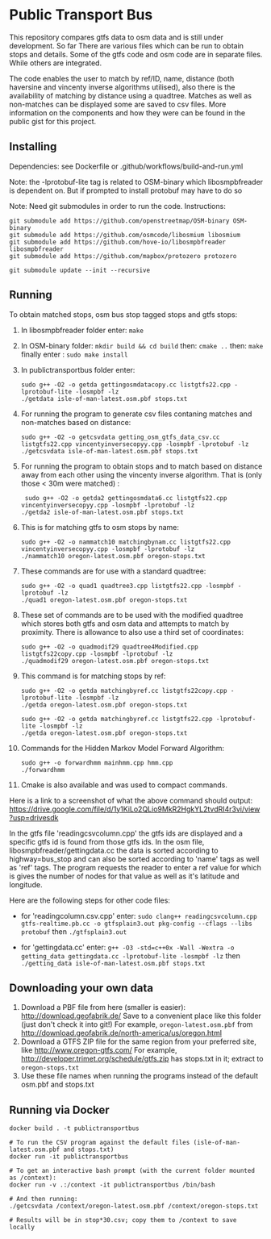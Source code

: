 # Public Transport Bus

This repository compares gtfs data to osm data and is still under development. So far There are various files which can be run to obtain stops and details. Some of the  gtfs code and osm code are in separate files. While others are integrated. 
 

The code enables the user to match by ref/ID, name, distance (both haversine and vincenty inverse algorithms utilised), also there is the availability of matching by distance using a quadtree. Matches as well as non-matches can be displayed some are saved to csv files. More information on the components and how they were can be found in the public gist for this project.


## Installing

Dependencies: see Dockerfile or .github/workflows/build-and-run.yml

Note: the -lprotobuf-lite tag is related to OSM-binary which libosmpbfreader is dependent on. But if prompted to install protobuf may have to do so

Note: Need git submodules in order to run the code. Instructions: 

```
git submodule add https://github.com/openstreetmap/OSM-binary OSM-binary
git submodule add https://github.com/osmcode/libosmium libosmium
git submodule add https://github.com/hove-io/libosmpbfreader libosmpbfreader
git submodule add https://github.com/mapbox/protozero protozero

git submodule update --init --recursive
```

## Running

To obtain matched stops, osm bus stop tagged stops and gtfs stops:
1. In libosmpbfreader folder enter: ``make``
2. In OSM-binary folder: ``mkdir build && cd build``  then: ``cmake ..``   then: ``make`` finally enter : ``sudo make install``
3. In publictransportbus folder enter: 
    ```
    sudo g++ -O2 -o getda gettingosmdatacopy.cc listgtfs22.cpp -lprotobuf-lite -losmpbf -lz
    ./getdata isle-of-man-latest.osm.pbf stops.txt
    ```
4. For running the program to generate csv files contaning matches and non-matches based on distance: 
   ```
   sudo g++ -O2 -o getcsvdata getting_osm_gtfs_data_csv.cc listgtfs22.cpp vincentyinversecopyy.cpp -losmpbf -lprotobuf -lz
   ./getcsvdata isle-of-man-latest.osm.pbf stops.txt
   ```
5. For running the program to obtain stops and to match based on distance away from each other using the vincenty inverse algorithm. That is (only those < 30m were matched) :
   ```
    sudo g++ -O2 -o getda2 gettingosmdata6.cc listgtfs22.cpp vincentyinversecopyy.cpp -losmpbf -lprotobuf -lz
   ./getda2 isle-of-man-latest.osm.pbf stops.txt
   ```
6. This is for matching gtfs to osm stops by name:
    ```
    sudo g++ -O2 -o nammatch10 matchingbynam.cc listgtfs22.cpp vincentyinversecopyy.cpp -losmpbf -lprotobuf -lz
    ./nammatch10 oregon-latest.osm.pbf oregon-stops.txt
    ```
7. These commands are for use with a standard quadtree:
   ```
   sudo g++ -O2 -o quad1 quadtree3.cpp listgtfs22.cpp -losmpbf -lprotobuf -lz
   ./quad1 oregon-latest.osm.pbf oregon-stops.txt
   ```
8. These set of commands are to be used with the modified quadtree which stores both gtfs and osm data and attempts to match by proximity. There is allowance to also use a third set of coordinates:
     ```
     sudo g++ -O2 -o quadmodif29 quadtree4Modified.cpp listgtfs22copy.cpp -losmpbf -lprotobuf -lz
     ./quadmodif29 oregon-latest.osm.pbf oregon-stops.txt
     ```
9.  This command is for matching stops by ref: 
     ```
     sudo g++ -O2 -o getda matchingbyref.cc listgtfs22copy.cpp -lprotobuf-lite -losmpbf -lz
     ./getda oregon-latest.osm.pbf oregon-stops.txt
	 
	 sudo g++ -O2 -o getda matchingbyref.cc listgtfs22.cpp -lprotobuf-lite -losmpbf -lz
     ./getda oregon-latest.osm.pbf oregon-stops.txt
	 
     ```

10. Commands for the Hidden Markov Model Forward Algorithm: 
     ```
     sudo g++ -o forwardhmm mainhmm.cpp hmm.cpp
     ./forwardhmm
     ```
11. Cmake is also available and was used to compact commands.

Here is a link to a screenshot of what the above command should output: https://drive.google.com/file/d/1y1KiLo2QLio9MkR2HgkYL2tvdRI4r3vi/view?usp=drivesdk

In the gtfs file 'readingcsvcolumn.cpp' the gtfs ids are displayed and a specific gtfs id is found from those gtfs ids. In the osm file, libosmpbfreader/gettingdata.cc the data is sorted according to highway=bus_stop and can also be sorted according to 'name' tags as well as 'ref' tags.
The program requests the reader to enter a ref value for which is gives the number of nodes for that value as well as it's latitude and longitude.

Here are the following steps for other code files: 
- for 'readingcolumn.csv.cpp' enter: ``sudo clang++ readingcsvcolumn.cpp gtfs-realtime.pb.cc -o gtfsplain3.out pkg-config --cflags --libs protobuf`` then ``./gtfsplain3.out``

- for 'gettingdata.cc' enter: ``g++ -O3 -std=c++0x -Wall -Wextra -o getting_data gettingdata.cc -lprotobuf-lite -losmpbf -lz`` then ``./getting_data isle-of-man-latest.osm.pbf stops.txt``

## Downloading your own data

1. Download a PBF file from here (smaller is easier): http://download.geofabrik.de/
   Save to a convenient place like this folder (just don't check it into git!)
   For example, `oregon-latest.osm.pbf` from http://download.geofabrik.de/north-america/us/oregon.html
2. Download a GTFS ZIP file for the same region from your preferred site, like http://www.oregon-gtfs.com/
   For example, http://developer.trimet.org/schedule/gtfs.zip has stops.txt in it; extract to `oregon-stops.txt`
3. Use these file names when running the programs instead of the default osm.pbf and stops.txt

## Running via Docker

```
docker build . -t publictransportbus

# To run the CSV program against the default files (isle-of-man-latest.osm.pbf and stops.txt)
docker run -it publictransportbus

# To get an interactive bash prompt (with the current folder mounted as /context):
docker run -v .:/context -it publictransportbus /bin/bash

# And then running:
./getcsvdata /context/oregon-latest.osm.pbf /context/oregon-stops.txt

# Results will be in stop*30.csv; copy them to /context to save locally
```
